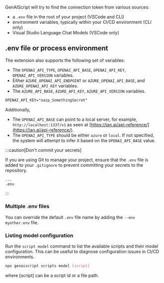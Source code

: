 
GenAIScript will try to find the connection token from various sources:

-   a `.env` file in the root of your project (VSCode and CLI)
-   environment variables, typically within your CI/CD environment (CLI only)
-   Visual Studio Language Chat Models (VSCode only)

## .env file or process environment

The extension also supports the following set of variables:

-   The `OPENAI_API_TYPE`, `OPENAI_API_BASE`, `OPENAI_API_KEY`, `OPENAI_API_VERSION` variables.
-   Either `AZURE_OPENAI_API_ENDPOINT` or `AZURE_OPENAI_API_BASE`, and `AZURE_OPENAI_API_KEY` variables.
-   The `AZURE_API_BASE`, `AZURE_API_KEY`, `AZURE_API_VERSION` variables.

```txt title=".env"
OPENAI_API_KEY="oaip_SomethingSecret"
```

Additionally,

-   The `OPENAI_API_BASE` can point to a local server, for example, `http://localhost:1337/v1` as seen at [https://jan.ai/api-reference/](https://jan.ai/api-reference/).
-   The `OPENAI_API_TYPE` should be either `azure` or `local`. If not specified, the system will attempt to infer it based on the `OPENAI_API_BASE` value.

:::caution[Don't commit your secrets]

If you are using Git to manage your project, ensure that the `.env` file is added to your `.gitignore` to prevent committing your secrets to the repository.

```txt title=".gitignore"
...
.env
```

:::

### Multiple .env files

You can override the default `.env` file name by adding the `--env myother.env` file.

### Listing model configuration

Run the `script model` command to list the available scripts and their model configuration. This can be useful to diagnose configuration issues in CI/CD environments.

```sh
npx genaiscript scripts model [script]
```

where [script] can be a script id or a file path.
